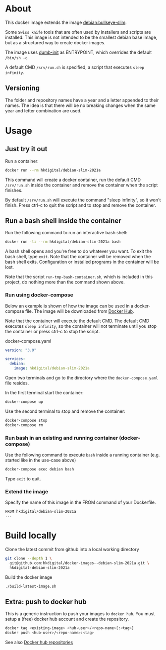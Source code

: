 
# About

This docker image extends the image [debian:bullseye-slim](https://hub.docker.com/_/debian).

Some `Swiss knife` tools that are often used by installers and scripts are installed. This image is not intended to be the smallest debian base image, 
but as a structured way to create docker images.

The image uses [dumb-init](https://github.com/Yelp/dumb-init) as ENTRYPOINT, which overrides the default `/bin/sh -c`.

A default CMD `/srv/run.sh` is specified, a script that executes `sleep infinity`.

## Versioning

The folder and repository names have a year and a letter appended to their names. The idea is that there will be no breaking changes when the same year and letter combination are used.

# Usage

## Just try it out

Run a container:

```bash
docker run --rm hkdigital/debian-slim-2021a
```

This command will create a docker container, run the default CMD `/srv/run.sh` inside the container and remove the container when the script finishes.

By default `/srv/run.sh` will execute the command "sleep infinity", so it won't finish. Press ctrl-c to quit the script and to stop and remove the container.

## Run a bash shell inside the container

Run the following command to run an interactive bash shell:

```bash
docker run -ti --rm hkdigital/debian-slim-2021a bash
```

A bash shell opens and you're free to do whatever you want. To exit the bash shell, type `exit`. Note that the container will be removed when the bash shell exits. Configuration or installed programs in the container will be lost.

Note that the script `run-tmp-bash-container.sh`, which is included in this project, do nothing more than the command shown above.

### Run using docker-compose

Below an example is shown of how the image can be used in a docker-compose file. The image will be downloaded from [Docker Hub](https://https://hub.docker.com).

Note that the container will execute the default CMD. The default CMD executes `sleep infinity`, so the container will not terminate until you stop the container or press ctrl-c to stop the script.

docker-compose.yaml
```yaml
version: "3.9"

services:
  debian:
    image: hkdigital/debian-slim-2021a
```

Open two terminals and go to the directory where the `docker-compose.yaml` file resides.

In the first terminal start the container:

```bash
docker-compose up
```

Use the second terminal to stop and remove the container:

```bash
docker-compose stop
docker-compose rm
```

### Run bash in an existing and running container (docker-compose)

Use the following command to execute `bash` inside a running container (e.g. started like in the use-case above)

```bash
docker-compose exec debian bash
```

Type `exit` to quit.

### Extend the image

Specify the name of this image in the FROM command of your Dockerfile.

```
FROM hkdigital/debian-slim-2021a
...
```

# Build locally

Clone the latest commit from github into a local working directory

```bash
git clone --depth 1 \
  git@github.com:hkdigital/docker-images--debian-slim-2021a.git \
  hkdigital-debian-slim-2021a
```

Build the docker image

```bash
./build-latest-image.sh
```

## Extra: push to docker hub

This is a generic instruction to push your images to `docker hub`. You must setup a (free) docker hub account and create the repository.

```bash
docker tag <existing-image> <hub-user>/<repo-name>[:<tag>]
docker push <hub-user>/<repo-name>:<tag>
```

See also [Docker hub repositories](https://docs.docker.com/docker-hub/repos/)
